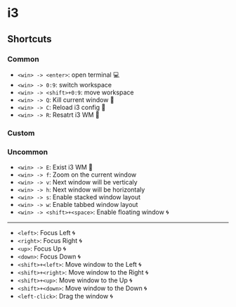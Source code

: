 # i3
## Shortcuts
### Common
* `<win> -> <enter>`: open terminal :computer:
* `<win> -> 0:9`: switch workspace
* `<win> -> <shift>+0:9`: move workspace 
* `<win> -> Q`: Kill current window :wrench:
* `<win> -> C`: Reload i3 config :wrench:
* `<win> -> R`: Resatrt i3 WM :wrench:

### Custom

### Uncommon
* `<win> -> E`: Exist i3 WM :wrench:
* `<win> -> f`: Zoom on the current window 
* `<win> -> v`: Next window will be verticaly 
* `<win> -> h`: Next window will be horizontaly 
* `<win> -> s`: Enable stacked window layout 
* `<win> -> w`: Enable tabbed window layout 
* `<win> -> <shift>+<space>`: Enable floating window :cyclone:
---
* `<left>`: Focus Left :cyclone:
* `<right>`: Focus Right :cyclone:
* `<up>`: Focus Up :cyclone:
* `<down>`: Focus Down :cyclone: 
* `<shift>+<left>`: Move window to the Left :cyclone:
* `<shift>+<right>`: Move window to the Right :cyclone:
* `<shift>+<up>`: Move window to the Up :cyclone:
* `<shift>+<down>`: Move window to the Down :cyclone: 
* `<left-click>`: Drag the window :cyclone:

